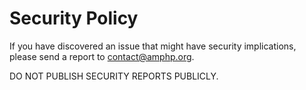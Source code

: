 Security Policy
===============

If you have discovered an issue that might have security implications, please send a report to contact@amphp.org.

DO NOT PUBLISH SECURITY REPORTS PUBLICLY.
